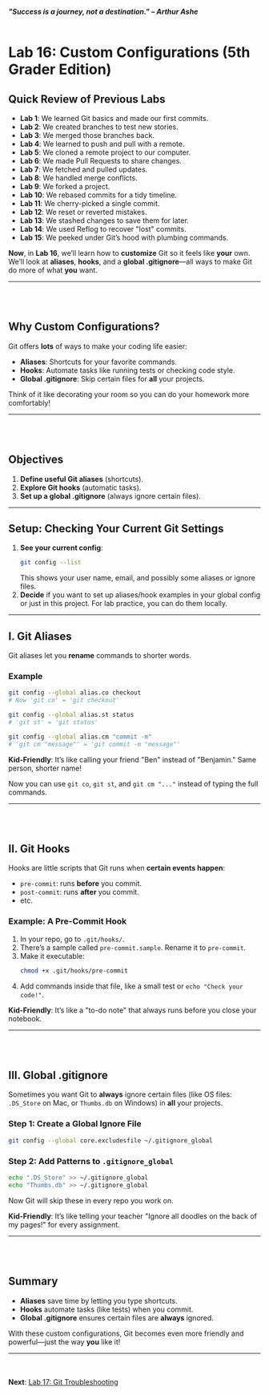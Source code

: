 ***"Success is a journey, not a destination." – Arthur Ashe***
<br><br>

# Lab 16: Custom Configurations (5th Grader Edition)


## Quick Review of Previous Labs
- **Lab 1**: We learned Git basics and made our first commits.
- **Lab 2**: We created branches to test new stories.
- **Lab 3**: We merged those branches back.
- **Lab 4**: We learned to push and pull with a remote.
- **Lab 5**: We cloned a remote project to our computer.
- **Lab 6**: We made Pull Requests to share changes.
- **Lab 7**: We fetched and pulled updates.
- **Lab 8**: We handled merge conflicts.
- **Lab 9**: We forked a project.
- **Lab 10**: We rebased commits for a tidy timeline.
- **Lab 11**: We cherry-picked a single commit.
- **Lab 12**: We reset or reverted mistakes.
- **Lab 13**: We stashed changes to save them for later.
- **Lab 14**: We used Reflog to recover "lost" commits.
- **Lab 15**: We peeked under Git’s hood with plumbing commands.

**Now**, in **Lab 16**, we’ll learn how to **customize** Git so it feels like **your** own. We’ll look at **aliases**, **hooks**, and a **global .gitignore**—all ways to make Git do more of what **you** want.

---

<br><br>
## Why Custom Configurations?
Git offers **lots** of ways to make your coding life easier:
- **Aliases**: Shortcuts for your favorite commands.
- **Hooks**: Automate tasks like running tests or checking code style.
- **Global .gitignore**: Skip certain files for **all** your projects.

Think of it like decorating your room so you can do your homework more comfortably!

---

<br><br>
## Objectives
1. **Define useful Git aliases** (shortcuts).
2. **Explore Git hooks** (automatic tasks).
3. **Set up a global .gitignore** (always ignore certain files).

---

## Setup: Checking Your Current Git Settings
1. **See your current config**:
   ```bash
   git config --list
   ```
   This shows your user name, email, and possibly some aliases or ignore files.
2. **Decide** if you want to set up aliases/hook examples in your global config or just in this project. For lab practice, you can do them locally.

---

## I. Git Aliases

Git aliases let you **rename** commands to shorter words.

### Example
```bash
git config --global alias.co checkout
# Now 'git co' = 'git checkout'

git config --global alias.st status
# 'git st' = 'git status'

git config --global alias.cm "commit -m"
# 'git cm "message"' = 'git commit -m "message"'
```

**Kid-Friendly**: It’s like calling your friend "Ben" instead of "Benjamin." Same person, shorter name!

Now you can use `git co`, `git st`, and `git cm "..."` instead of typing the full commands.

---

<br><br>
## II. Git Hooks

Hooks are little scripts that Git runs when **certain events happen**:
- `pre-commit`: runs **before** you commit.
- `post-commit`: runs **after** you commit.
- etc.

### Example: A Pre-Commit Hook
1. In your repo, go to `.git/hooks/`.
2. There’s a sample called `pre-commit.sample`. Rename it to `pre-commit`.
3. Make it executable:
   ```bash
   chmod +x .git/hooks/pre-commit
   ```
4. Add commands inside that file, like a small test or `echo "Check your code!"`.

**Kid-Friendly**: It’s like a "to-do note" that always runs before you close your notebook.

---

<br><br>
## III. Global .gitignore

Sometimes you want Git to **always** ignore certain files (like OS files: `.DS_Store` on Mac, or `Thumbs.db` on Windows) in **all** your projects.

### Step 1: Create a Global Ignore File
```bash
git config --global core.excludesfile ~/.gitignore_global
```

### Step 2: Add Patterns to `.gitignore_global`
```bash
echo ".DS_Store" >> ~/.gitignore_global
echo "Thumbs.db" >> ~/.gitignore_global
```

Now Git will skip these in every repo you work on.

**Kid-Friendly**: It’s like telling your teacher "Ignore all doodles on the back of my pages!" for every assignment.

---

<br><br>
## Summary
- **Aliases** save time by letting you type shortcuts.
- **Hooks** automate tasks (like tests) when you commit.
- **Global .gitignore** ensures certain files are **always** ignored.

With these custom configurations, Git becomes even more friendly and powerful—just the way **you** like it!

---

<br><br>
**Next**: [Lab 17: Git Troubleshooting](17_git_troubleshooting.md)
